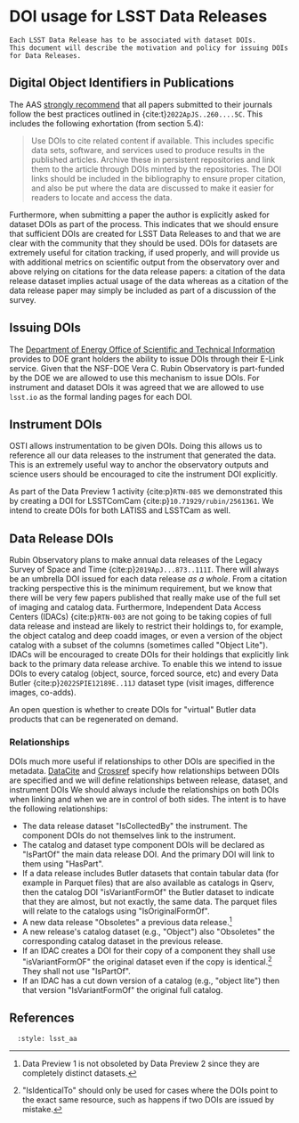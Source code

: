 # DOI usage for LSST Data Releases

```{abstract}
Each LSST Data Release has to be associated with dataset DOIs.
This document will describe the motivation and policy for issuing DOIs for Data Releases.
```

## Digital Object Identifiers in Publications

The AAS [strongly recommend](https://journals.aas.org/data-guide/) that all papers submitted to their journals follow the best practices outlined in {cite:t}`2022ApJS..260....5C`.
This includes the following exhortation (from section 5.4):

> Use DOIs to cite related content if available.
> This includes specific data sets, software, and services used to produce results in the published articles.
> Archive these in persistent repositories and link them to the article through DOIs minted by the repositories.
> The DOI links should be included in the bibliography to ensure proper citation, and also be put where the data are discussed to make it easier for readers to locate and access the data.

Furthermore, when submitting a paper the author is explicitly asked for dataset DOIs as part of the process.
This indicates that we should ensure that sufficient DOIs are created for LSST Data Releases to and that we are clear with the community that they should be used.
DOIs for datasets are extremely useful for citation tracking, if used properly, and will provide us with additional metrics on scientific output from the observatory over and above relying on citations for the data release papers: a citation of the data release dataset implies actual usage of the data whereas as a citation of the data release paper may simply be included as part of a discussion of the survey.

## Issuing DOIs

The [Department of Energy Office of Scientific and Technical Information](https://www.osti.gov) provides to DOE grant holders the ability to issue DOIs through their E-Link service.
Given that the NSF-DOE Vera C. Rubin Observatory is part-funded by the DOE we are allowed to use this mechanism to issue DOIs.
For instrument and dataset DOIs it was agreed that we are allowed to use `lsst.io` as the formal landing pages for each DOI.

## Instrument DOIs

OSTI allows instrumentation to be given DOIs.
Doing this allows us to reference all our data releases to the instrument that generated the data.
This is an extremely useful way to anchor the observatory outputs and science users should be encouraged to cite the instrument DOI explicitly.

As part of the Data Preview 1 activity {cite:p}`RTN-085` we demonstrated this by creating a DOI for LSSTComCam {cite:p}`10.71929/rubin/2561361`.
We intend to create DOIs for both LATISS and LSSTCam as well.

## Data Release DOIs

Rubin Observatory plans to make annual data releases of the Legacy Survey of Space and Time {cite:p}`2019ApJ...873..111I`.
There will always be an umbrella DOI issued for each data release *as a whole*.
From a citation tracking perspective this is the minimum requirement, but we know that there will be very few papers published that really make use of the full set of imaging and catalog data.
Furthermore, Independent Data Access Centers (IDACs) {cite:p}`RTN-003` are not going to be taking copies of full data release and instead are likely to restrict their holdings to, for example, the object catalog and deep coadd images, or even a version of the object catalog with a subset of the columns
(sometimes called "Object Lite").
IDACs will be encouraged to create DOIs for their holdings that explicitly link back to the primary data release archive.
To enable this we intend to issue DOIs to every catalog (object, source, forced source, etc) and every Data Butler {cite:p}`2022SPIE12189E..11J` dataset type (visit images, difference images, co-adds).

An open question is whether to create DOIs for "virtual" Butler data products that can be regenerated on demand.

### Relationships

DOIs much more useful if relationships to other DOIs are specified in the metadata.
[DataCite](https://support.datacite.org/docs/connecting-to-works) and [Crossref](https://www.crossref.org/documentation/schema-library/markup-guide-metadata-segments/relationships/) specify how relationships between DOIs are specified and we will define relationships between release, dataset, and instrument DOIs
We should always include the relationships on both DOIs when linking and when we are in control of both sides.
The intent is to have the following relationships:

* The data release dataset "IsCollectedBy" the instrument.
  The component DOIs do not themselves link to the instrument.
* The catalog and dataset type component DOIs will be declared as "IsPartOf" the main data release DOI.
  And the primary DOI will link to them using "HasPart".
* If a data release includes Butler datasets that contain tabular data (for example in Parquet files) that are also available as catalogs in Qserv, then the catalog DOI "isVariantFormOf" the Butler dataset to indicate that they are almost, but not exactly, the same data. The parquet files will relate to the catalogs using "IsOriginalFormOf".
* A new data release "Obsoletes" a previous data release.[^dp1]
* A new release's catalog dataset (e.g., "Object") also "Obsoletes" the corresponding catalog dataset in the previous release.
* If an IDAC creates a DOI for their copy of a component they shall use "isVariantFormOF" the original dataset even if the copy is identical.[^identical]
  They shall not use "IsPartOf".
* If an IDAC has a cut down version of a catalog (e.g., "object lite") then that version "IsVariantFormOf" the original full catalog.

## References

```{bibliography}
  :style: lsst_aa
```

[^dp1]: Data Preview 1 is not obsoleted by Data Preview 2 since they are completely distinct datasets.
[^identical]: "IsIdenticalTo" should only be used for cases where the DOIs point to the exact same resource, such as happens if two DOIs are issued by mistake.
